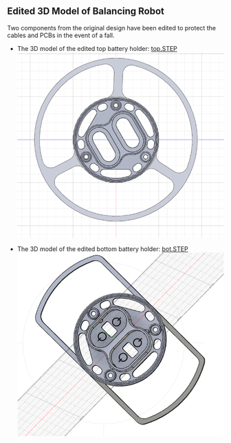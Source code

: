## Edited 3D Model of Balancing Robot
Two components from the original design have been edited to protect the cables and PCBs in the event of a fall.

- The 3D model of the edited top battery holder: [top.STEP](top.step)  
  ![Top](Top.png)

- The 3D model of the edited bottom battery holder: [bot.STEP](bot.step)  
  ![Bot](Bot.png)
